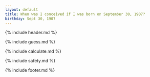 ```yaml
---
layout: default
title: When was I conceived if I was born on September 30, 1907?
birthday: Sept 30, 1907
---
```


{% include header.md %}

{% include guess.md %}

{% include calculate.md %}

{% include safety.md %}

{% include footer.md %}



